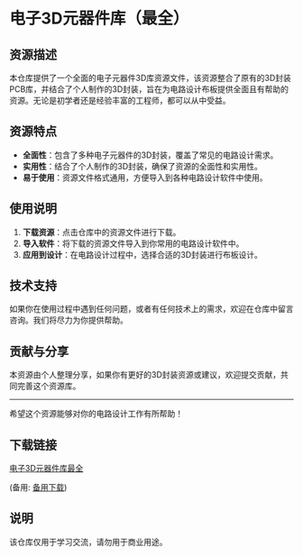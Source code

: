 # 电子3D元器件库（最全）

## 资源描述

本仓库提供了一个全面的电子元器件3D库资源文件，该资源整合了原有的3D封装PCB库，并结合了个人制作的3D封装，旨在为电路设计布板提供全面且有帮助的资源。无论是初学者还是经验丰富的工程师，都可以从中受益。

## 资源特点

- **全面性**：包含了多种电子元器件的3D封装，覆盖了常见的电路设计需求。
- **实用性**：结合了个人制作的3D封装，确保了资源的全面性和实用性。
- **易于使用**：资源文件格式通用，方便导入到各种电路设计软件中使用。

## 使用说明

1. **下载资源**：点击仓库中的资源文件进行下载。
2. **导入软件**：将下载的资源文件导入到你常用的电路设计软件中。
3. **应用到设计**：在电路设计过程中，选择合适的3D封装进行布板设计。

## 技术支持

如果你在使用过程中遇到任何问题，或者有任何技术上的需求，欢迎在仓库中留言咨询。我们将尽力为你提供帮助。

## 贡献与分享

本资源由个人整理分享，如果你有更好的3D封装资源或建议，欢迎提交贡献，共同完善这个资源库。

---

希望这个资源能够对你的电路设计工作有所帮助！

## 下载链接
[电子3D元器件库最全](https://pan.quark.cn/s/446b51909f26) 

(备用: [备用下载](https://pan.baidu.com/s/1zV8_EEtRzGaSOhG89aowYw?pwd=1234))

## 说明

该仓库仅用于学习交流，请勿用于商业用途。
